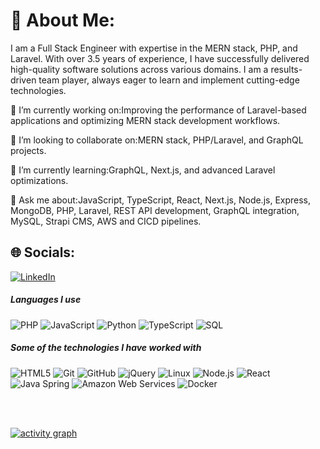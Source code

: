 
# 💫 About Me:

I am a Full Stack Engineer with expertise in the MERN stack, PHP, and Laravel. With over 3.5 years of experience, I have successfully delivered high-quality software solutions across various domains. I am a results-driven team player, always eager to learn and implement cutting-edge technologies.

🔭 I’m currently working on:Improving the performance of Laravel-based applications and optimizing MERN stack development workflows.

👯 I’m looking to collaborate on:MERN stack, PHP/Laravel, and GraphQL projects.

🌱 I’m currently learning:GraphQL, Next.js, and advanced Laravel optimizations.

💬 Ask me about:JavaScript, TypeScript, React, Next.js, Node.js, Express, MongoDB, PHP, Laravel, REST API development, GraphQL integration, MySQL, Strapi CMS, AWS and CICD pipelines.


## 🌐 Socials:
[![LinkedIn](https://img.shields.io/badge/LinkedIn-%230077B5.svg?logo=linkedin&logoColor=white)](https://lk.linkedin.com/in/pubudu-senadheera)


##### Languages I use

![PHP](https://img.shields.io/badge/-PHP-000000?style=flat&logo=php)
![JavaScript](https://img.shields.io/badge/-JavaScript-000000?style=flat&logo=javascript)
![Python](https://img.shields.io/badge/-Python-000000?style=flat&logo=python)
![TypeScript](https://img.shields.io/badge/-TypeScript-000000?style=flat&logo=typescript)
![SQL](https://img.shields.io/badge/-SQL-000000?style=flat&logo=postgresql)

##### Some of the technologies I have worked with

![HTML5](https://img.shields.io/badge/-HTML5-000000?style=flat&logo=html5)
![Git](https://img.shields.io/badge/-Git-222222?style=flat&logo=git&logoColor=F05032)
![GitHub](https://img.shields.io/badge/-GitHub-222222?style=flat&logo=github&logoColor=181717)
![jQuery](https://img.shields.io/badge/-jQuery-222222?style=flat&logo=jQuery&logoColor=0769AD)
![Linux](https://img.shields.io/badge/-Linux-222222?style=flat&logo=linux&logoColor=FCC624)
![Node.js](https://img.shields.io/badge/-Node.js-222222?style=flat&logo=node.js&logoColor=339933)
![React](https://img.shields.io/badge/-React-222222?style=flat&logo=React&logoColor=61DAFB)
![Java Spring](https://img.shields.io/badge/-Spring-222222?style=flat&logo=spring&logoColor=6DB33F)
![Amazon Web Services](https://img.shields.io/badge/-Amazon%20Web%20Services-222222?style=flat-square&logo=Amazon-Web-Service)
![Docker](https://img.shields.io/badge/-Docker-black?style=flat-square&logo=docker)
<br/>

<br/><br/>

[![activity graph](https://github-readme-activity-graph.vercel.app/graph?username=pubudusenadheera12&theme=rogue&custom_title=Pubudu%20Senadheera%20Activity%20Graph&hide_border=true)](https://github.com/ashutosh00710/github-readme-activity-graph)